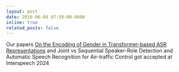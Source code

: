 ```yaml
---
layout: post
date: 2016-06-04 07:59:00-0400
inline: true
related_posts: false
---
```


Our papers [On the Encoding of Gender in Transformer-based ASR Representations](https://arxiv.org/abs/2406.09855) and Joint vs Sequential Speaker-Role Detection and Automatic Speech Recognition for Air-traffic Control got accepted at Interspeech 2024
